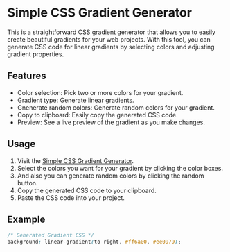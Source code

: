 # Simple CSS Gradient Generator

This is a straightforward CSS gradient generator that allows you to easily create beautiful gradients for your web projects. With this tool, you can generate CSS code for linear gradients by selecting colors and adjusting gradient properties.

## Features

- Color selection: Pick two or more colors for your gradient.
- Gradient type: Generate linear gradients.
- Gnenerate random colors: Generate random colors for your gradient.
- Copy to clipboard: Easily copy the generated CSS code.
- Preview: See a live preview of the gradient as you make changes.

## Usage

1. Visit the [Simple CSS Gradient Generator](https://allengl.github.io/colorflow-preview/index.html).
2. Select the colors you want for your gradient by clicking the color boxes.
3. And also you can generate random colors by clicking the random button.
4. Copy the generated CSS code to your clipboard.
5. Paste the CSS code into your project.

## Example

```css
/* Generated Gradient CSS */
background: linear-gradient(to right, #ff6a00, #ee0979);
